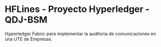 # HFLines - Proyecto Hyperledger - QDJ-BSM

Hyperledger Fabric para implementar la auditoria de comunicaciones en una UTE de Empresas.
